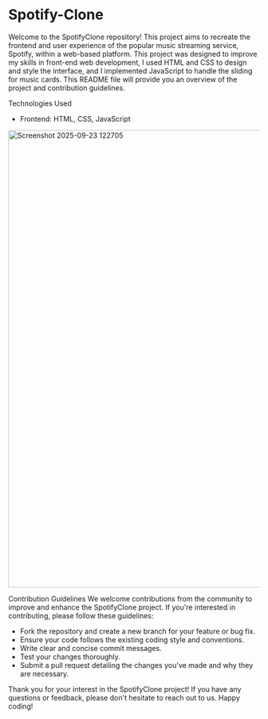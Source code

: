 # Spotify-Clone
Welcome to the SpotifyClone repository! This project aims to recreate the frontend and user experience of the popular music streaming service, Spotify, within a web-based platform. This project was designed to improve my skills in front-end web development, I used HTML and CSS to design and style the interface, and I implemented JavaScript to handle the sliding for music cards. This README file will provide you an overview of the project and contribution guidelines.

Technologies Used
- Frontend: HTML, CSS, JavaScript

<img width="1919" height="915" alt="Screenshot 2025-09-23 122705" src="https://github.com/user-attachments/assets/6b26588e-5652-42a6-8b18-ba4786a3f661" />


Contribution Guidelines
We welcome contributions from the community to improve and enhance the SpotifyClone project. If you're interested in contributing, please follow these guidelines:

- Fork the repository and create a new branch for your feature or bug fix.
- Ensure your code follows the existing coding style and conventions.
- Write clear and concise commit messages.
- Test your changes thoroughly.
- Submit a pull request detailing the changes you've made and why they are necessary.

Thank you for your interest in the SpotifyClone project! If you have any questions or feedback, please don't hesitate to reach out to us. Happy coding!
